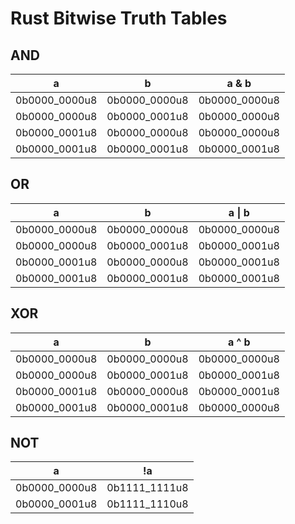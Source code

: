 # Rust Bitwise Truth Tables

## AND
|       a       |       b       |     a & b     |
|:-------------:|:-------------:|:-------------:|
| 0b0000_0000u8 | 0b0000_0000u8 | 0b0000_0000u8 |
| 0b0000_0000u8 | 0b0000_0001u8 | 0b0000_0000u8 |
| 0b0000_0001u8 | 0b0000_0000u8 | 0b0000_0000u8 |
| 0b0000_0001u8 | 0b0000_0001u8 | 0b0000_0001u8 |

## OR
|       a       |       b       |    a &#x7c; b     |
|:-------------:|:-------------:|:-----------------:|
| 0b0000_0000u8 | 0b0000_0000u8 |   0b0000_0000u8   |
| 0b0000_0000u8 | 0b0000_0001u8 |   0b0000_0001u8   |
| 0b0000_0001u8 | 0b0000_0000u8 |   0b0000_0001u8   |
| 0b0000_0001u8 | 0b0000_0001u8 |   0b0000_0001u8   |

## XOR
|       a       |       b       |     a ^ b     |
|:-------------:|:-------------:|:-------------:|
| 0b0000_0000u8 | 0b0000_0000u8 | 0b0000_0000u8 |
| 0b0000_0000u8 | 0b0000_0001u8 | 0b0000_0001u8 |
| 0b0000_0001u8 | 0b0000_0000u8 | 0b0000_0001u8 |
| 0b0000_0001u8 | 0b0000_0001u8 | 0b0000_0000u8 |

## NOT
|       a       |      !a       |
|:-------------:|:-------------:|
| 0b0000_0000u8 | 0b1111_1111u8 |
| 0b0000_0001u8 | 0b1111_1110u8 |
